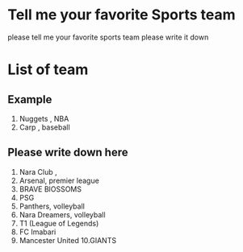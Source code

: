 # Tell me your favorite Sports team
please tell me your favorite sports team
please write it down

# List of team
## Example
1.  Nuggets , NBA
2.  Carp , baseball
## Please write down here
1. Nara Club , 
2. Arsenal, premier league
3. BRAVE BlOSSOMS
4. PSG
5. Panthers, volleyball
6. Nara Dreamers, volleyball
7. T1 (League of Legends)
8. FC Imabari
9. Mancester United
10.GIANTS

